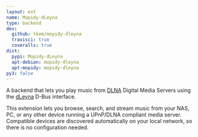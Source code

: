 ```yaml
---
layout: ext
name: Mopidy-dLeyna
type: backend
dev:
  github: tkem/mopidy-dleyna
  travisci: true
  coveralls: true
dist:
  pypi: Mopidy-dLeyna
  apt-debian: mopidy-dleyna
  apt-mopidy: mopidy-dleyna
py3: false
---
```


A backend that lets you play music from
[DLNA](https://www.dlna.org/) Digital Media Servers using the
[dLeyna](https://01.org/dleyna) D-Bus interface.

This extension lets you browse, search, and stream music from your NAS, PC,
or any other device running a UPnP/DLNA compliant media server. Compatible
devices are discovered automatically on your local network, so there is no
configuration needed.
